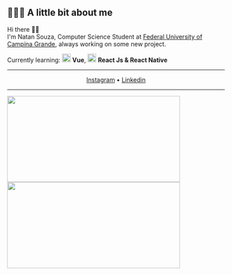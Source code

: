 ## 👨🏻‍💻 A little bit about me

Hi there 👋🏻  
I'm Natan Souza, Computer Science Student at [Federal University of Campina Grande](https://portal.ufcg.edu.br/), always working on some new project.

Currently learning: <img src="https://i.ibb.co/sF333Pt/vue.png" width="20" /> <b>Vue</b>, <img src="https://i.ibb.co/4RHMmLQ/react.png" width="20"/> <b>React Js & React Native</b>

---

<p align="center">
  <a href="https://www.instagram.com/natansoouza/">Instagram</a> •
  <a href="https://www.linkedin.com/in/natan-souza-a07196155/">Linkedin</a>
</p>

---

<img align="left" src="https://github-readme-stats.vercel.app/api?username=natansouzaa&show_icons=true" width="400px" height="200px" />
<img align="left" src="https://github-readme-stats.vercel.app/api/top-langs/?username=natansouzaa&layout=compact" width="400px" height="200px" />